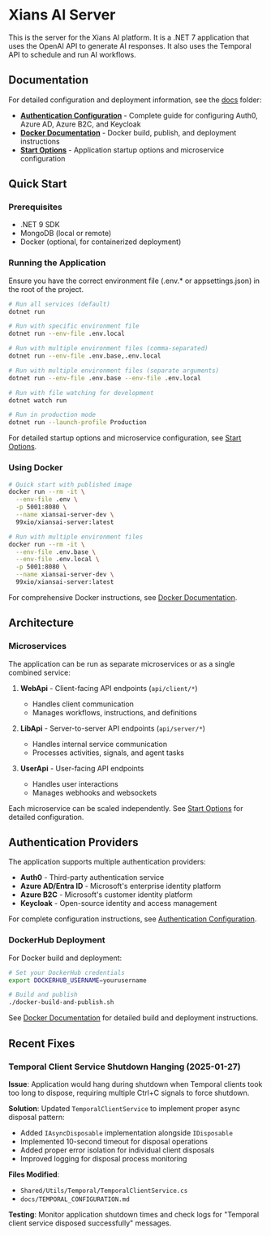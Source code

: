 # Xians AI Server

This is the server for the Xians AI platform. It is a .NET 7 application that uses the OpenAI API to generate AI responses. It also uses the Temporal API to schedule and run AI workflows.

## Documentation

For detailed configuration and deployment information, see the [docs](./docs/) folder:

- **[Authentication Configuration](./docs/AUTH_CONFIGURATION.md)** - Complete guide for configuring Auth0, Azure AD, Azure B2C, and Keycloak
- **[Docker Documentation](./docs/DOCKER.md)** - Docker build, publish, and deployment instructions
- **[Start Options](./docs/START_OPTIONS.md)** - Application startup options and microservice configuration

## Quick Start

### Prerequisites

- .NET 9 SDK
- MongoDB (local or remote)
- Docker (optional, for containerized deployment)

### Running the Application

Ensure you have the correct environment file (.env.* or appsettings.json) in the root of the project.

```bash
# Run all services (default)
dotnet run

# Run with specific environment file
dotnet run --env-file .env.local

# Run with multiple environment files (comma-separated)
dotnet run --env-file .env.base,.env.local

# Run with multiple environment files (separate arguments)
dotnet run --env-file .env.base --env-file .env.local

# Run with file watching for development
dotnet watch run

# Run in production mode
dotnet run --launch-profile Production
```

For detailed startup options and microservice configuration, see [Start Options](./docs/START_OPTIONS.md).

### Using Docker

```bash
# Quick start with published image
docker run --rm -it \
  --env-file .env \
  -p 5001:8080 \
  --name xiansai-server-dev \
  99xio/xiansai-server:latest

# Run with multiple environment files
docker run --rm -it \
  --env-file .env.base \
  --env-file .env.local \
  -p 5001:8080 \
  --name xiansai-server-dev \
  99xio/xiansai-server:latest

```

For comprehensive Docker instructions, see [Docker Documentation](./docs/DOCKER.md).

## Architecture

### Microservices

The application can be run as separate microservices or as a single combined service:

1. **WebApi** - Client-facing API endpoints (`api/client/*`)
   - Handles client communication
   - Manages workflows, instructions, and definitions

2. **LibApi** - Server-to-server API endpoints (`api/server/*`)
   - Handles internal service communication
   - Processes activities, signals, and agent tasks

3. **UserApi** - User-facing API endpoints
   - Handles user interactions
   - Manages webhooks and websockets

Each microservice can be scaled independently. See [Start Options](./docs/START_OPTIONS.md) for detailed configuration.

## Authentication Providers

The application supports multiple authentication providers:

- **Auth0** - Third-party authentication service
- **Azure AD/Entra ID** - Microsoft's enterprise identity platform
- **Azure B2C** - Microsoft's customer identity platform
- **Keycloak** - Open-source identity and access management

For complete configuration instructions, see [Authentication Configuration](./docs/AUTH_CONFIGURATION.md).

### DockerHub Deployment

For Docker build and deployment:

```bash
# Set your DockerHub credentials
export DOCKERHUB_USERNAME=yourusername

# Build and publish
./docker-build-and-publish.sh
```

See [Docker Documentation](./docs/DOCKER.md) for detailed build and deployment instructions.

## Recent Fixes

### Temporal Client Service Shutdown Hanging (2025-01-27)

**Issue**: Application would hang during shutdown when Temporal clients took too long to dispose, requiring multiple Ctrl+C signals to force shutdown.

**Solution**: Updated `TemporalClientService` to implement proper async disposal pattern:
- Added `IAsyncDisposable` implementation alongside `IDisposable`
- Implemented 10-second timeout for disposal operations
- Added proper error isolation for individual client disposals
- Improved logging for disposal process monitoring

**Files Modified**:
- `Shared/Utils/Temporal/TemporalClientService.cs`
- `docs/TEMPORAL_CONFIGURATION.md`

**Testing**: Monitor application shutdown times and check logs for "Temporal client service disposed successfully" messages.
